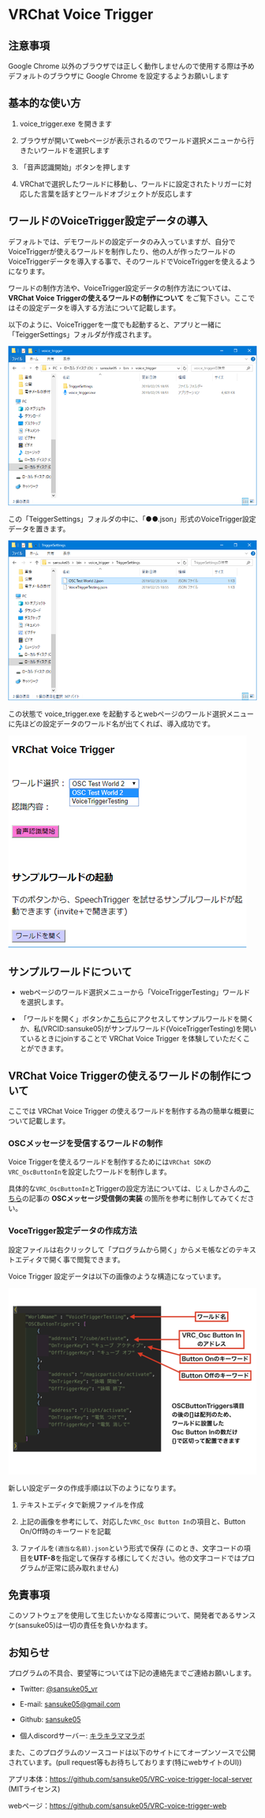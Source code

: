 # VRChat Voice Trigger

## 注意事項

Google Chrome 以外のブラウザでは正しく動作しませんので使用する際は予めデフォルトのブラウザに Google Chrome を設定するようお願いします

## 基本的な使い方

1. voice_trigger.exe を開きます

2. ブラウザが開いてwebページが表示されるのでワールド選択メニューから行きたいワールドを選択します

3. 「音声認識開始」ボタンを押します

4. VRChatで選択したワールドに移動し、ワールドに設定されたトリガーに対応した言葉を話すとワールドオブジェクトが反応します

## ワールドのVoiceTrigger設定データの導入

デフォルトでは、デモワールドの設定データのみ入っていますが、自分でVoiceTriggerが使えるワールドを制作したり、他の人が作ったワールドのVoiceTriggerデータを導入する事で、そのワールドでVoiceTriggerを使えるようになります。

ワールドの制作方法や、VoiceTrigger設定データの制作方法については、**VRChat Voice Triggerの使えるワールドの制作について** をご覧下さい。ここではその設定データを導入する方法について記載します。

以下のように、VoiceTriggerを一度でも起動すると、アプリと一緒に「TeiggerSettings」フォルダが作成されます。

![フォルダの画像](img/voice_trigger_folder.png)

この「TeiggerSettings」フォルダの中に、「●●.json」形式のVoiceTrigger設定データを置きます。

![TeiggerSettingsフォルダにjsonファイルが置かれた画像](img/trigger_settings_folder.png)

この状態で voice_trigger.exe を起動するとwebページのワールド選択メニューに先ほどの設定データのワールド名が出てくれば、導入成功です。

![webページの画像](img/web_screen.png)

## サンプルワールドについて

- webページのワールド選択メニューから「VoiceTriggerTesting」ワールドを選択します。

- 「ワールドを開く」ボタンか[こちら](https://vrchat.com/home/world/wrld_5d9e20c4-b510-4c80-83d9-ac0f95596dd9)にアクセスしてサンプルワールドを開くか、私(VRCID:sansuke05)がサンプルワールド(VoiceTriggerTesting)を開いているときにjoinすることで VRChat Voice Trigger を体験していただくことができます。

## VRChat Voice Triggerの使えるワールドの制作について

ここでは VRChat Voice Trigger の使えるワールドを制作する為の簡単な概要について記載します。

### OSCメッセージを受信するワールドの制作

Voice Triggerを使えるワールドを制作するためには`VRChat SDK`の`VRC_OscButtonIn`を設定したワールドを制作します。

具体的な`VRC_OscButtonIn`とTriggerの設定方法については、じぇしかさんの[こちら](https://jscmla1118.hatenablog.com/entry/2018/11/10/184833)の記事の **OSCメッセージ受信側の実装** の箇所を参考に制作してみてください。

### VoceTrigger設定データの作成方法

設定ファイルは右クリックして「プログラムから開く」からメモ帳などのテキストエディタで開く事で閲覧できます。

Voice Trigger 設定データは以下の画像のような構造になっています。

![VoiceTrigger設定データ画像](img/TriggerSetting.png)

新しい設定データの作成手順は以下のようになります。

1. テキストエディタで新規ファイルを作成

2. 上記の画像を参考にして、対応した`VRC_Osc Button In`の項目と、Button On/Off時のキーワードを記載

3. ファイルを`(適当な名前).json`という形式で保存 (このとき、文字コードの項目を**UTF-8**を指定して保存する様にしてください。他の文字コードではプログラムが正常に読み取れません)

## 免責事項

このソフトウェアを使用して生じたいかなる障害について、開発者であるサンスケ(sansuke05)は一切の責任を負いかねます。

## お知らせ

プログラムの不具合、要望等については下記の連絡先までご連絡お願いします。

- Twitter: [@sansuke05_vr](https://twitter.com/sansuke05_vr)

- E-mail: sansuke05@gmail.com

- Github: [sansuke05](https://github.com/sansuke05)

- 個人discordサーバー: [キラキラママラボ](https://discord.gg/XYAcZhc)

また、このプログラムのソースコードは以下のサイトにてオープンソースで公開されています。(pull request等もお待ちしております(特にwebサイトのUI))

アプリ本体：https://github.com/sansuke05/VRC-voice-trigger-local-server (MITライセンス)

webページ：https://github.com/sansuke05/VRC-voice-trigger-web